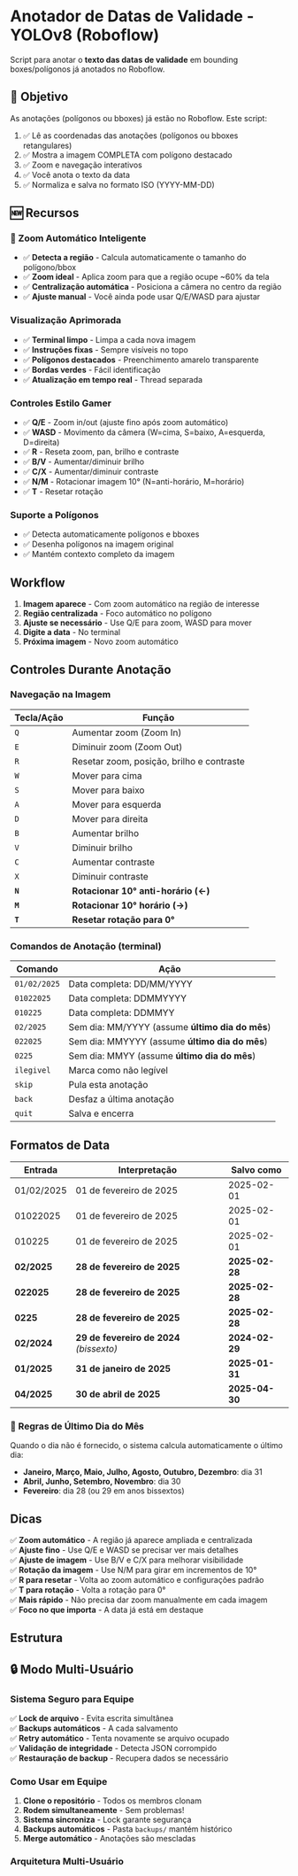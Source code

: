 # Anotador de Datas de Validade - YOLOv8 (Roboflow)

Script para anotar o **texto das datas de validade** em bounding boxes/polígonos já anotados no Roboflow.

## 🎯 Objetivo

As anotações (polígonos ou bboxes) já estão no Roboflow. Este script:
1. ✅ Lê as coordenadas das anotações (polígonos ou bboxes retangulares)
2. ✅ Mostra a imagem COMPLETA com polígono destacado
3. ✅ Zoom e navegação interativos
4. ✅ Você anota o texto da data
5. ✅ Normaliza e salva no formato ISO (YYYY-MM-DD)

## 🆕 Recursos

### 🎯 Zoom Automático Inteligente
- ✅ **Detecta a região** - Calcula automaticamente o tamanho do polígono/bbox
- ✅ **Zoom ideal** - Aplica zoom para que a região ocupe ~60% da tela
- ✅ **Centralização automática** - Posiciona a câmera no centro da região
- ✅ **Ajuste manual** - Você ainda pode usar Q/E/WASD para ajustar

### Visualização Aprimorada
- ✅ **Terminal limpo** - Limpa a cada nova imagem
- ✅ **Instruções fixas** - Sempre visíveis no topo
- ✅ **Polígonos destacados** - Preenchimento amarelo transparente
- ✅ **Bordas verdes** - Fácil identificação
- ✅ **Atualização em tempo real** - Thread separada

### Controles Estilo Gamer
- ✅ **Q/E** - Zoom in/out (ajuste fino após zoom automático)
- ✅ **WASD** - Movimento da câmera (W=cima, S=baixo, A=esquerda, D=direita)
- ✅ **R** - Reseta zoom, pan, brilho e contraste
- ✅ **B/V** - Aumentar/diminuir brilho
- ✅ **C/X** - Aumentar/diminuir contraste
- ✅ **N/M** - Rotacionar imagem 10° (N=anti-horário, M=horário)
- ✅ **T** - Resetar rotação

### Suporte a Polígonos
- ✅ Detecta automaticamente polígonos e bboxes
- ✅ Desenha polígonos na imagem original
- ✅ Mantém contexto completo da imagem

## Workflow

1. **Imagem aparece** - Com zoom automático na região de interesse
2. **Região centralizada** - Foco automático no polígono
3. **Ajuste se necessário** - Use Q/E para zoom, WASD para mover
4. **Digite a data** - No terminal
5. **Próxima imagem** - Novo zoom automático

## Controles Durante Anotação

### Navegação na Imagem
| Tecla/Ação | Função |
|------------|--------|
| `Q` | Aumentar zoom (Zoom In) |
| `E` | Diminuir zoom (Zoom Out) |
| `R` | Resetar zoom, posição, brilho e contraste |
| `W` | Mover para cima |
| `S` | Mover para baixo |
| `A` | Mover para esquerda |
| `D` | Mover para direita |
| `B` | Aumentar brilho |
| `V` | Diminuir brilho |
| `C` | Aumentar contraste |
| `X` | Diminuir contraste |
| **`N`** | **Rotacionar 10° anti-horário (←)** |
| **`M`** | **Rotacionar 10° horário (→)** |
| **`T`** | **Resetar rotação para 0°** |

### Comandos de Anotação (terminal)
| Comando | Ação |
|---------|------|
| `01/02/2025` | Data completa: DD/MM/YYYY |
| `01022025` | Data completa: DDMMYYYY |
| `010225` | Data completa: DDMMYY |
| `02/2025` | Sem dia: MM/YYYY (assume **último dia do mês**) |
| `022025` | Sem dia: MMYYYY (assume **último dia do mês**) |
| `0225` | Sem dia: MMYY (assume **último dia do mês**) |
| `ilegivel` | Marca como não legível |
| `skip` | Pula esta anotação |
| `back` | Desfaz a última anotação |
| `quit` | Salva e encerra |

## Formatos de Data

| Entrada | Interpretação | Salvo como |
|---------|---------------|------------|
| 01/02/2025 | 01 de fevereiro de 2025 | 2025-02-01 |
| 01022025 | 01 de fevereiro de 2025 | 2025-02-01 |
| 010225 | 01 de fevereiro de 2025 | 2025-02-01 |
| **02/2025** | **28 de fevereiro de 2025** | **2025-02-28** |
| **022025** | **28 de fevereiro de 2025** | **2025-02-28** |
| **0225** | **28 de fevereiro de 2025** | **2025-02-28** |
| **02/2024** | **29 de fevereiro de 2024** *(bissexto)* | **2024-02-29** |
| **01/2025** | **31 de janeiro de 2025** | **2025-01-31** |
| **04/2025** | **30 de abril de 2025** | **2025-04-30** |

### 📅 Regras de Último Dia do Mês

Quando o dia não é fornecido, o sistema calcula automaticamente o último dia:
- **Janeiro, Março, Maio, Julho, Agosto, Outubro, Dezembro**: dia 31
- **Abril, Junho, Setembro, Novembro**: dia 30
- **Fevereiro**: dia 28 (ou 29 em anos bissextos)

## Dicas

✅ **Zoom automático** - A região já aparece ampliada e centralizada  
✅ **Ajuste fino** - Use Q/E e WASD se precisar ver mais detalhes  
✅ **Ajuste de imagem** - Use B/V e C/X para melhorar visibilidade  
✅ **Rotação da imagem** - Use N/M para girar em incrementos de 10°  
✅ **R para resetar** - Volta ao zoom automático e configurações padrão  
✅ **T para rotação** - Volta a rotação para 0°  
✅ **Mais rápido** - Não precisa dar zoom manualmente em cada imagem  
✅ **Foco no que importa** - A data já está em destaque  

## Estrutura

## 🔒 Modo Multi-Usuário

### Sistema Seguro para Equipe

✅ **Lock de arquivo** - Evita escrita simultânea  
✅ **Backups automáticos** - A cada salvamento  
✅ **Retry automático** - Tenta novamente se arquivo ocupado  
✅ **Validação de integridade** - Detecta JSON corrompido  
✅ **Restauração de backup** - Recupera dados se necessário  

### Como Usar em Equipe

1. **Clone o repositório** - Todos os membros clonam
2. **Rodem simultaneamente** - Sem problemas!
3. **Sistema sincroniza** - Lock garante segurança
4. **Backups automáticos** - Pasta `backups/` mantém histórico
5. **Merge automático** - Anotações são mescladas

### Arquitetura Multi-Usuário

